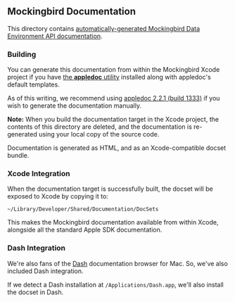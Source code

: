 ## Mockingbird Documentation

This directory contains [automatically-generated Mockingbird Data Environment API documentation](https://rawgit.com/emaloney/MBDataEnvironment/master/Documentation/html/index.html).

### Building

You can generate this documentation from within the Mockingbird Xcode project if you have [the **appledoc** utility](https://github.com/tomaz/appledoc) installed along with appledoc's default templates.

As of this writing, we recommend using [appledoc 2.2.1 (build 1333)](https://github.com/tomaz/appledoc/releases/tag/2.2.1) if you wish to generate the documentation manually.

**Note:** When you build the documentation target in the Xcode project, the contents of this directory are deleted, and the documentation is re-generated using your local copy of the source code.

Documentation is generated as HTML, and as an Xcode-compatible docset bundle.

### Xcode Integration

When the documentation target is successfully built, the docset will be exposed to Xcode by copying it to:

	~/Library/Developer/Shared/Documentation/DocSets

This makes the Mockingbird documentation available from within Xcode, alongside all the standard Apple SDK documentation.

### Dash Integration

We're also fans of the [Dash](https://itunes.apple.com/us/app/dash-docs-snippets/id458034879?mt=12) documentation browser for Mac. So, we've also included Dash integration.

If we detect a Dash installation at `/Applications/Dash.app`, we'll also install the docset in Dash.
